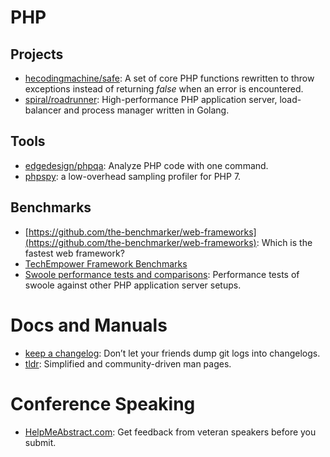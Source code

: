 # PHP

## Projects

* [hecodingmachine/safe](https://github.com/thecodingmachine/safe): A set of core PHP functions rewritten to throw exceptions instead of returning _false_ when an error is encountered.
* [spiral/roadrunner](https://github.com/spiral/roadrunner): High-performance PHP application server, load-balancer and process manager written in Golang.

## Tools

* [edgedesign/phpqa](https://github.com/EdgedesignCZ/phpqa): Analyze PHP code with one command.
* [phpspy](https://github.com/adsr/phpspy): a low-overhead sampling profiler for PHP 7.

## Benchmarks

* [https://github.com/the-benchmarker/web-frameworks](https://github.com/the-benchmarker/web-frameworks): Which is the fastest web framework?
* [TechEmpower Framework Benchmarks](https://www.techempower.com/benchmarks/)
* [Swoole performance tests and comparisons](https://github.com/kenashkov/swoole-performance-tests): Performance tests of swoole against other PHP application server setups.

# Docs and Manuals

* [keep a changelog](https://keepachangelog.com): Don’t let your friends dump git logs into changelogs.
* [tldr](https://tldr.sh): Simplified and community-driven man pages.

# Conference Speaking

* [HelpMeAbstract.com](http://helpmeabstract.com): Get feedback from veteran speakers before you submit.
